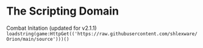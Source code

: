 # The Scripting Domain
Combat Initation (updated for v2.1.1)
`loadstring(game:HttpGet(('https://raw.githubusercontent.com/shlexware/Orion/main/source')))()`
